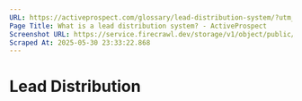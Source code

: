 ```yaml
---
URL: https://activeprospect.com/glossary/lead-distribution-system/?utm_medium=Email&utm_source=Website&utm_campaign=AP-Email-InsideCBM-Oct
Page Title: What is a lead distribution system? - ActiveProspect
Screenshot URL: https://service.firecrawl.dev/storage/v1/object/public/media/screenshot-0fc604c3-439e-4b1a-bb37-609ef26f8aaa.png
Scraped At: 2025-05-30 23:33:22.868
---
```

# Lead Distribution



